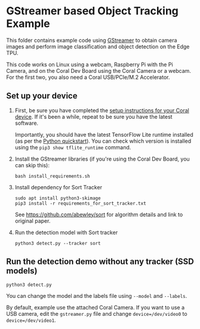# GStreamer based Object Tracking Example

This folder contains example code using [GStreamer](https://github.com/GStreamer/gstreamer) to
obtain camera images and perform image classification and object detection on the Edge TPU.

This code works on Linux using a webcam, Raspberry Pi with the Pi Camera, and on the Coral Dev
Board using the Coral Camera or a webcam. For the first two, you also need a Coral
USB/PCIe/M.2 Accelerator.


## Set up your device

1.  First, be sure you have completed the [setup instructions for your Coral
    device](https://coral.ai/docs/setup/). If it's been a while, repeat to be sure
    you have the latest software.

    Importantly, you should have the latest TensorFlow Lite runtime installed
    (as per the [Python quickstart](
    https://www.tensorflow.org/lite/guide/python)). You can check which version is installed
    using the ```pip3 show tflite_runtime``` command.

2.  Install the GStreamer libraries (if you're using the Coral Dev Board, you can skip this):

    ```
    bash install_requirements.sh
    ```
3.  Install dependency for Sort Tracker
    ```
    sudo apt install python3-skimage
    pip3 install -r requirements_for_sort_tracker.txt
    ```
    See https://github.com/abewley/sort for algorithm details and link to original paper.

4.  Run the detection model with Sort tracker
    ```
    python3 detect.py --tracker sort
    ```

## Run the detection demo without any tracker (SSD models)

```
python3 detect.py
```
You can change the model and the labels file using ```--model``` and ```--labels```.

By default, example use the attached Coral Camera. If you want to use a USB camera,
edit the ```gstreamer.py``` file and change ```device=/dev/video0``` to ```device=/dev/video1```.
